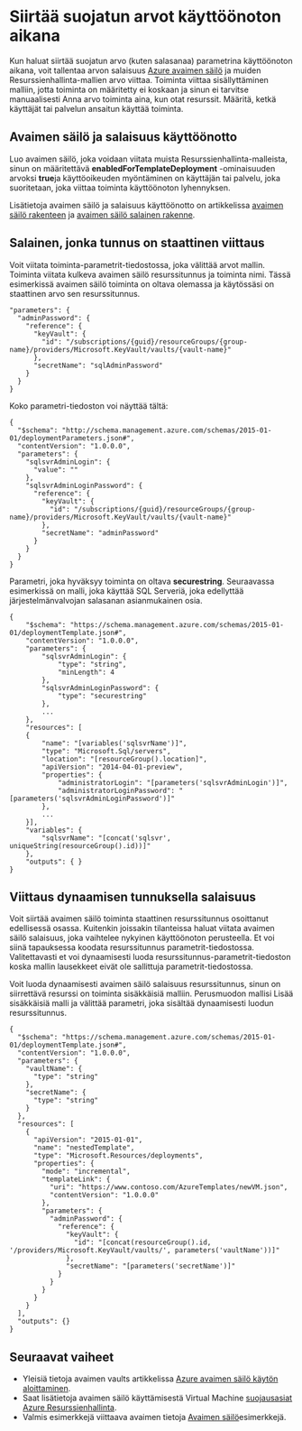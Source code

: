 <properties
   pageTitle="Avaimen säilö salaisuus Resurssienhallinta mallilla | Microsoft Azure"
   description="Voit siirtää salaisuus avaimen säilöstä parametrina käyttöönoton aikana."
   services="azure-resource-manager,key-vault"
   documentationCenter="na"
   authors="tfitzmac"
   manager="timlt"
   editor="tysonn"/>

<tags
   ms.service="azure-resource-manager"
   ms.devlang="na"
   ms.topic="article"
   ms.tgt_pltfrm="na"
   ms.workload="na"
   ms.date="06/23/2016"
   ms.author="tomfitz"/>

# <a name="pass-secure-values-during-deployment"></a>Siirtää suojatun arvot käyttöönoton aikana

Kun haluat siirtää suojatun arvo (kuten salasanaa) parametrina käyttöönoton aikana, voit tallentaa arvon salaisuus [Azure avaimen säilö](./key-vault/key-vault-whatis.md) ja muiden Resurssienhallinta-mallien arvo viittaa. Toiminta viittaa sisällyttäminen malliin, jotta toiminta on määritetty ei koskaan ja sinun ei tarvitse manuaalisesti Anna arvo toiminta aina, kun otat resurssit. Määritä, ketkä käyttäjät tai palvelun ansaitun käyttää toiminta.  

## <a name="deploy-a-key-vault-and-secret"></a>Avaimen säilö ja salaisuus käyttöönotto

Luo avaimen säilö, joka voidaan viitata muista Resurssienhallinta-malleista, sinun on määritettävä **enabledForTemplateDeployment** -ominaisuuden arvoksi **true**ja käyttöoikeuden myöntäminen on käyttäjän tai palvelu, joka suoritetaan, joka viittaa toiminta käyttöönoton lyhennyksen.

Lisätietoja avaimen säilö ja salaisuus käyttöönotto on artikkelissa [avaimen säilö rakenteen](resource-manager-template-keyvault.md) ja [avaimen säilö salainen rakenne](resource-manager-template-keyvault-secret.md).

## <a name="reference-a-secret-with-static-id"></a>Salainen, jonka tunnus on staattinen viittaus

Voit viitata toiminta-parametrit-tiedostossa, joka välittää arvot mallin. Toiminta viitata kulkeva avaimen säilö resurssitunnus ja toiminta nimi. Tässä esimerkissä avaimen säilö toiminta on oltava olemassa ja käytössäsi on staattinen arvo sen resurssitunnus.

    "parameters": {
      "adminPassword": {
        "reference": {
          "keyVault": {
            "id": "/subscriptions/{guid}/resourceGroups/{group-name}/providers/Microsoft.KeyVault/vaults/{vault-name}"
          }, 
          "secretName": "sqlAdminPassword" 
        } 
      }
    }

Koko parametri-tiedoston voi näyttää tältä:

    {
      "$schema": "http://schema.management.azure.com/schemas/2015-01-01/deploymentParameters.json#",
      "contentVersion": "1.0.0.0",
      "parameters": {
        "sqlsvrAdminLogin": {
          "value": ""
        },
        "sqlsvrAdminLoginPassword": {
          "reference": {
            "keyVault": {
              "id": "/subscriptions/{guid}/resourceGroups/{group-name}/providers/Microsoft.KeyVault/vaults/{vault-name}"
            },
            "secretName": "adminPassword"
          }
        }
      }
    }

Parametri, joka hyväksyy toiminta on oltava **securestring**. Seuraavassa esimerkissä on malli, joka käyttää SQL Serveriä, joka edellyttää järjestelmänvalvojan salasanan asianmukainen osia.

    {
        "$schema": "https://schema.management.azure.com/schemas/2015-01-01/deploymentTemplate.json#",
        "contentVersion": "1.0.0.0",
        "parameters": {
            "sqlsvrAdminLogin": {
                "type": "string",
                "minLength": 4
            },
            "sqlsvrAdminLoginPassword": {
                "type": "securestring"
            },
            ...
        },
        "resources": [
        {
            "name": "[variables('sqlsvrName')]",
            "type": "Microsoft.Sql/servers",
            "location": "[resourceGroup().location]",
            "apiVersion": "2014-04-01-preview",
            "properties": {
                "administratorLogin": "[parameters('sqlsvrAdminLogin')]",
                "administratorLoginPassword": "[parameters('sqlsvrAdminLoginPassword')]"
            },
            ...
        }],
        "variables": {
            "sqlsvrName": "[concat('sqlsvr', uniqueString(resourceGroup().id))]"
        },
        "outputs": { }
    }

## <a name="reference-a-secret-with-dynamic-id"></a>Viittaus dynaamisen tunnuksella salaisuus

Voit siirtää avaimen säilö toiminta staattinen resurssitunnus osoittanut edellisessä osassa. Kuitenkin joissakin tilanteissa haluat viitata avaimen säilö salaisuus, joka vaihtelee nykyinen käyttöönoton perusteella. Et voi siinä tapauksessa koodata resurssitunnus parametrit-tiedostossa. Valitettavasti et voi dynaamisesti luoda resurssitunnus-parametrit-tiedoston koska mallin lausekkeet eivät ole sallittuja parametrit-tiedostossa.

Voit luoda dynaamisesti avaimen säilö salaisuus resurssitunnus, sinun on siirrettävä resurssi on toiminta sisäkkäisiä malliin. Perusmuodon mallisi Lisää sisäkkäisiä malli ja välittää parametri, joka sisältää dynaamisesti luodun resurssitunnus.

    {
      "$schema": "https://schema.management.azure.com/schemas/2015-01-01/deploymentTemplate.json#",
      "contentVersion": "1.0.0.0",
      "parameters": {
        "vaultName": {
          "type": "string"
        },
        "secretName": {
          "type": "string"
        }
      },
      "resources": [
        {
          "apiVersion": "2015-01-01",
          "name": "nestedTemplate",
          "type": "Microsoft.Resources/deployments",
          "properties": {
            "mode": "incremental",
            "templateLink": {
              "uri": "https://www.contoso.com/AzureTemplates/newVM.json",
              "contentVersion": "1.0.0.0"
            },
            "parameters": {
              "adminPassword": {
                "reference": {
                  "keyVault": {
                    "id": "[concat(resourceGroup().id, '/providers/Microsoft.KeyVault/vaults/', parameters('vaultName'))]"
                  },
                  "secretName": "[parameters('secretName')]"
                }
              }
            }
          }
        }
      ],
      "outputs": {}
    }


## <a name="next-steps"></a>Seuraavat vaiheet

- Yleisiä tietoja avaimen vaults artikkelissa [Azure avaimen säilö käytön aloittaminen](./key-vault/key-vault-get-started.md).
- Saat lisätietoja avaimen säilö käyttämisestä Virtual Machine [suojausasiat Azure Resurssienhallinta](best-practices-resource-manager-security.md).
- Valmis esimerkkejä viittaava avaimen tietoja [Avaimen säilö](https://github.com/rjmax/ArmExamples/tree/master/keyvaultexamples)esimerkkejä.

